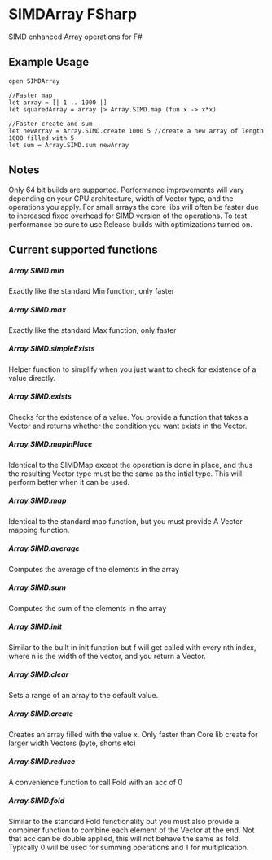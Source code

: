 # SIMDArray FSharp
SIMD enhanced Array operations for F#

## Example Usage

``` F#
open SIMDArray

//Faster map
let array = [| 1 .. 1000 |]
let squaredArray = array |> Array.SIMD.map (fun x -> x*x)

//Faster create and sum
let newArray = Array.SIMD.create 1000 5 //create a new array of length 1000 filled with 5
let sum = Array.SIMD.sum newArray

```

## Notes

Only 64 bit builds are supported.  Performance improvements will vary depending on your CPU architecture, width of Vector type, and the operations
you apply.  For small arrays the core libs will often be faster due to increased fixed overhead for SIMD version of the operations. To test
performance be sure to use Release builds with optimizations turned on.

## Current supported functions


##### Array.SIMD.min

 Exactly like the standard Min function, only faster 


##### Array.SIMD.max

 Exactly like the standard Max function, only faster 


##### Array.SIMD.simpleExists

 Helper function to simplify when you just want to check for existence of a value directly. 


##### Array.SIMD.exists

 Checks for the existence of a value. You provide a function that takes a Vector and returns whether the condition you want exists in the Vector. 

##### Array.SIMD.mapInPlace

 Identical to the SIMDMap except the operation is done in place, and thus the resulting Vector type must be the same as the intial type. This will perform better when it can be used. 

##### Array.SIMD.map

 Identical to the standard map function, but you must provide A Vector mapping function. 


##### Array.SIMD.average

 Computes the average of the elements in the array 


##### Array.SIMD.sum

 Computes the sum of the elements in the array

##### Array.SIMD.init

 Similar to the built in init function but f will get called with every nth index, where n is the width of the vector, and you return a Vector. 

##### Array.SIMD.clear

 Sets a range of an array to the default value. 

##### Array.SIMD.create

 Creates an array filled with the value x. Only faster than Core lib create for larger width Vectors (byte, shorts etc) 

##### Array.SIMD.reduce

 A convenience function to call Fold with an acc of 0 

##### Array.SIMD.fold

 Similar to the standard Fold functionality but you must also provide a combiner function to combine each element of the Vector at the end. Not that acc can be double applied, this will not behave the same as fold. Typically 0 will be used for summing operations and 1 for multiplication. 


